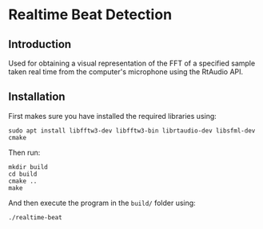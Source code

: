 # Realtime Beat Detection

## Introduction

Used for obtaining a visual representation of the FFT of a specified sample taken real time from the computer's microphone using the RtAudio API.

## Installation

First makes sure you have installed the required libraries using:

```
sudo apt install libfftw3-dev libfftw3-bin librtaudio-dev libsfml-dev cmake
```

Then run:

```
mkdir build
cd build
cmake ..
make
```

And then execute the program in the ```build/``` folder using:

```
./realtime-beat
```
